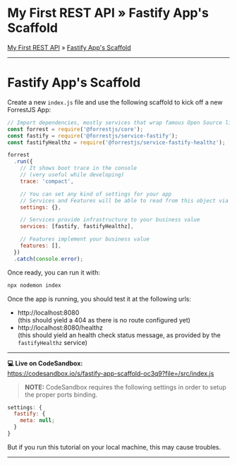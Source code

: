 <h1 class="tutorial-step"><span>My First REST API &raquo;</span> Fastify App's Scaffold</h1>

[My First REST API](../README.md) &raquo; [Fastify App's Scaffold](./README.md)

---

# Fastify App's Scaffold

Create a new `index.js` file and use the following scaffold to kick off a new ForrestJS App:

```js
// Import dependencies, mostly services that wrap famous Open Source libraries:
const forrest = require('@forrestjs/core');
const fastify = require('@forrestjs/service-fastify');
const fastifyHealthz = require('@forrestjs/service-fastify-healthz');

forrest
  .run({
    // It shows boot trace in the console
    // (very useful while developing)
    trace: 'compact',

    // You can set any kind of settings for your app
    // Services and Features will be able to read from this object via APIs
    settings: {},

    // Services provide infrastructure to your business value
    services: [fastify, fastifyHealthz],

    // Features implement your business value
    features: [],
  })
  .catch(console.error);
```

Once ready, you can run it with:

```sh
npx nodemon index
```

Once the app is running, you should test it at the following urls:

- http://localhost:8080  
  (this should yield a 404 as there is no route configured yet)
- http://localhost:8080/healthz  
  (this should yield an health check status message, as provided by the `fastifyHealthz` service)

---

**💻 Live on CodeSandbox:**  
https://codesandbox.io/s/fastify-app-scaffold-oc3q9?file=/src/index.js

> **NOTE:** CodeSandbox requires the following settings in order to setup the proper ports binding.

```js
settings: {
  fastify: {
    meta: null;
  }
}
```

But if you run this tutorial on your local machine, this may cause troubles.

---
